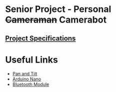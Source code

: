 # Senior Project - Personal <del>Cameraman</del> Camerabot

## [Project Specifications](https://github.com/bellis14/Senior_Project/blob/main/ProjectRequirements.md)

# Useful Links

* [Pan and Tilt](https://www.adafruit.com/product/1967?gclid=CjwKCAiA24SPBhB0EiwAjBgkhjcO1Z_VOuI1ouA2wNaIh1mqrrtdMC4OLi7vo56Ayy5MvTpooqE8exoCF2wQAvD_BwE)
* [Arduino Nano](https://www.amazon.com/ATmega328P-Microcontroller-Board-Cable-Arduino/dp/B00NLAMS9C/ref=asc_df_B00NLAMS9C/?tag=hyprod-20&linkCode=df0&hvadid=309776868400&hvpos=&hvnetw=g&hvrand=13599866055012805235&hvpone=&hvptwo=&hvqmt=&hvdev=c&hvdvcmdl=&hvlocint=&hvlocphy=9029499&hvtargid=pla-593018008274&psc=1)
* [Bluetooth Module](https://www.amazon.com/HiLetgo-Wireless-Bluetooth-Transceiver-Arduino/dp/B071YJG8DR)
